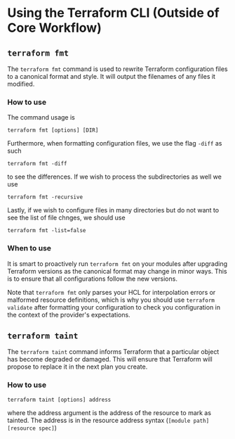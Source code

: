 # Using the Terraform CLI (Outside of Core Workflow)

## `terraform fmt`
The `terraform fmt` command is used to rewrite Terraform configuration files to a canonical format and style. It will output the filenames of any files it modified.

### How to use
The command usage is 

```
terraform fmt [options] [DIR]
```

Furthermore, when formatting configuration files, we use the flag `-diff` as such

```
terraform fmt -diff
```
to see the differences. If we wish to process the subdirectories as well we use

```
terraform fmt -recursive
```
Lastly, if we wish to configure files in many directories but do not want to see the list of file chnges, we should use

```
terraform fmt -list=false
```


### When to use
It is smart to proactively run `terraform fmt` on your modules after upgrading Terraform versions as the canonical format may change in minor ways. This is to ensure that all configurations follow the new versions. 

Note that `terraform fmt` only parses your HCL for interpolation errors or malformed resource definitions, which is why you should use `terraform validate` after formatting your configuration to check you configuration in the context of the provider's expectations. 

## `terraform taint`
The `terraform taint` command informs Terraform that a particular object has become degraded or damaged. This will ensure that Terraform will propose to replace it in the next plan you create. 

### How to use
```
terraform taint [options] address
```

where the address argument is the address of the resource to mark as tainted. The address is in the resource address syntax (`[module path][resource spec]`)
